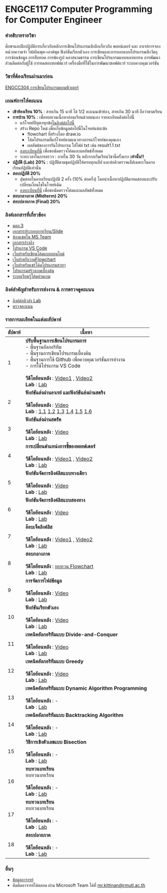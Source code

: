 # ENGCE117 Computer Programming for Computer Engineer

### คำอธิบายรายวิชา
ศึกษาและฝึกปฏิบัติการเกี่ยวกับหลักการเขียนโปรแกรมเชิงลึกเกี่ยวกับ พอยน์เตอร์ และ อาเรย์​ การจองหน่วยความจำ ไฟล์อินพุต-เอาต์พุต ฟังก์ชันเรียกตัวเอง การเขียนและการออกแบบโปรแกรมเชิงวัตถุ การซ่อนข้อมูล การสืบทอด การพ้องรูป คลาสนามธรรม การเขียนโปรแกรมแบบหลายเทรด การพัฒนาส่วนติดต่อกับผู้ใช้ การทดสอบซอฟต์แวร์ เครื่องมือที่ใช้ในการพัฒนาซอฟต์แวร์ ระบบควบคุมเวอร์ชัน

### วิชาที่ต้องเรียนผ่านมาก่อน
[ENGCC304  การเขียนโปรแกรมคอมพิวเตอร์](https://github.com/tumrmutl/ENGCC304-Computer-Programming)

### เกณฑ์การให้คะแนน
* **เข้าห้องเรียน 10%** : สายเกิน 15 นาที ได้ 1/2 คะแนนเข้าห้อง, สายเกิน 30 นาที ถือว่าขาดเรียน
* **การบ้าน 10%** : เพื่อทบทวนเนื้อหาก่อนเรียนด้วยตนเอง รายละเอียดดังต่อไปนี้
    - แก้โจทย์ปัญหาทุกข้อ[ในลิงค์ต่อไปนี้](https://github.com/tumrmutl/ENGCC304-Computer-Programming/tree/main/Homework)
    - สร้าง Repo ใหม่ เพื่อเก็บข้อมูลต่อไปนี้ในโจทย์แต่ละข้อ
        - flowchart ที่สร้างโดย draw.io
        - โค้ดโปรแกรมที่แก้โจทย์ตามแนวทางการแก้โจทย์ของคุณเอง
        - ผลลัพธ์ของการรันโปรแกรม ใส่ไฟล์ txt เช่น result1.1.txt
    - [ลงทะเบียนที่นี่](https://forms.gle/ck123S9iJnLYqXun9) เพื่อขอนัดตรวจโค้ดและผลลัพธ์ทั้งหมด
    - ระยะเวลาในการตรวจ : ภายใน 30 วัน หลังจากเริ่มเรียนวิชานี้ครั้งแรก **เท่านั้น!!**
* **ปฏิบัติ (Lab) 20%** : ปฏิบััติตามชุดปฏิบัติให้ครบทุกแล็ป และต่อคิวตรวจแล็ปเฉพาะในคาบเรียนปฏิบัติเท่านั้น
* **สอบปฏิบัติ 20%**
    - สุ่มสอบในคาบเรียนปฏิบัติ 2 ครั้ง (10% ต่อครั้ง) โดยนำเนื้อหาปฏิบัติมาทดสอบและปรับเปลี่ยนเงื่อนไขในโจทย์เดิม
    - [ลงทะเบียนที่นี่](https://forms.gle/ck123S9iJnLYqXun9) เพื่อขอนัดตรวจโค้ดและผลลัพธ์ทั้งหมด
* **สอบกลางภาค (Midterm) 20%**
* **สอบปลายภาค (Final) 20%**

### ลิงค์เอกสารที่เกี่ยวข้อง
* [มคอ.3](https://docs.google.com/document/d/1WHoxwYazWH7OdnVm56_z0LaLQHmLAhbA7fRn0yG5m_Y/edit?usp=sharing)
* [เอกสารประกอบการเรียน/Slide](https://drive.google.com/drive/folders/18yq_AvC9nJS1tFPI63SnPklVF7EagrN7?usp=sharing)
* [ห้องแชทใน MS Team](https://teams.microsoft.com/l/team/19%3ASRc4lB9z91Vay6mrtEaEm14MyYUYn_hccTzFXdp1NyE1%40thread.tacv2/conversations?groupId=37d36e7f-c2eb-4dcf-9320-32ee74544bd8&tenantId=2c0a3819-8c66-4ae1-9a99-3832d9facbd9)
* [เอกสารอ้างอิง](https://autolib.rmutl.ac.th/Catalog/BibItem.aspx?BibID=b00141555)
* [โปรแกรม VS Code](https://code.visualstudio.com/download)
* [เว็บสำหรับเขียนโค้ดแบบออนไลน์](https://onlinegdb.com)
* [เว็บสำหรับวาดFlowchart](https://draw.io)
* [เว็บสำหรับแชร์โค้ดโปรแกรมสวยๆ](https://carbon.now.sh/?bg=rgba%2874%2C144%2C226%2C1%29&t=material&wt=none&l=text%2Fx-c%2B%2Bsrc&width=828&ds=false&dsyoff=20px&dsblur=68px&wc=true&wa=true&pv=56px&ph=56px&ln=true&fl=1&fm=Fira+Code&fs=14px&lh=152%25&si=false&es=2x&wm=false&code=%2523include%2520%253Cstdio.h%253E%250A%250Aint%2520main%28%29%2520%257B%250A%2520%2520printf%28%2522Hello%2522%29%2520%253B%250A%2520%2520return%25200%2520%253B%250A%257D%252F%252Fend%2520function)
* [โปรแกรมสร้างเกมเบื้องต้น](https://arcade.makecode.com/)
* [ระบบเรียนรู้โค้ดผ่านเกม](https://www.codingame.com/home)

### ลิงค์สำคัญสำหรับการส่งงาน & การตรวจดูคะแนน
* [ลิงค์ต่อคิวส่ง Lab](https://forms.gle/qNwGNkvNeo19XgnD8)
* [ตรวจคะแนน](https://docs.google.com/spreadsheets/d/1XV0xPuBfEJ5ZdCDUrEp4B8D2SlRuQ0hVXaSh_xA-wW8/edit?usp=sharing)

### รายการละเอียดในแต่ละสัปดาห์
สัปดาห์ | เนื้อหา
--- | ---
1| **ปรับพื้นฐานการเขียนโปรแกรมการ** <br />- พื้นฐานอัลกอริทึม<br />- พื้นฐานการเขียนโปรแกรมเบื้องต้น<br />- พื้นฐานการใช้ Github เพื่อควบคุมเวอร์ชั่นการทำงาน<br />- การใช้โปรแกรม VS Code<br /><br />**วีดีโอย้อนหลัง** : [Video1](https://www.youtube.com/watch?v=01p2FCUcYY8) , [Video2](https://www.youtube.com/watch?v=rI52J5TJTMw)<br />**Lab** : [Lab](https://github.com/tumrmutl/ENGCC304-Computer-Programming/blob/main/Lab/Lab01-Basic-Display-Input-Output.md)
2| **ฟังก์ชันส่งผ่านอาเรย์ และฟังก์ชันส่งผ่านสตริง** <br /><br />**วีดีโอย้อนหลัง** : [Video](https://www.youtube.com/watch?v=9hEjesjU_k0)<br />**Lab** : [1.1](https://github.com/tumrmutl/ENGCE117-Computer-Programming-for-Computer-Engineer/blob/main/lab/lab1.1.md) [1.2](https://github.com/tumrmutl/ENGCE117-Computer-Programming-for-Computer-Engineer/blob/main/lab/lab1.2.md) [1.3](https://github.com/tumrmutl/ENGCE117-Computer-Programming-for-Computer-Engineer/blob/main/lab/lab1.3.md) [1.4](https://github.com/tumrmutl/ENGCE117-Computer-Programming-for-Computer-Engineer/blob/main/lab/lab1.4.md) [1.5](https://github.com/tumrmutl/ENGCE117-Computer-Programming-for-Computer-Engineer/blob/main/lab/lab1.5.md) [1.6](https://github.com/tumrmutl/ENGCE117-Computer-Programming-for-Computer-Engineer/blob/main/lab/lab1.6.md)
3| **ฟังก์ชันส่งผ่านสตรัค** <br /><br />**วีดีโอย้อนหลัง** : [Video](https://www.youtube.com/watch?v=ml6_NafY3u4)<br />**Lab** : [Lab](https://github.com/tumrmutl/ENGCC304-Computer-Programming/blob/main/Lab/Lab03-Codex.md)
4| **การเปลี่ยนตำแหน่งการชี้ของพอยด์เตอร์** <br /><br />**วีดีโอย้อนหลัง** : [Video1](https://www.youtube.com/watch?v=5mSartNW-0c) , [Video2](https://www.youtube.com/watch?v=sL6D7CRhNcA)<br />**Lab** : [Lab](https://github.com/tumrmutl/ENGCC304-Computer-Programming/blob/main/Lab/Lab04-Variable-Operator.md)
5| **ฟังก์ชันจัดการลิงค์ลิสแบบทางเดียว** <br /><br />**วีดีโอย้อนหลัง** : [Video](#)<br />**Lab** : [Lab](https://github.com/tumrmutl/ENGCC304-Computer-Programming/blob/main/Lab/Lab05-If-Else-Switch-Case.md)
6| **ฟังก์ชันจัดการลิงค์ลิสแบบสองทาง** <br /><br />**วีดีโอย้อนหลัง** : [Video](https://www.youtube.com/watch?v=RgPZfEIItxg)<br />**Lab** : [Lab](https://github.com/tumrmutl/ENGCC304-Computer-Programming/blob/main/Lab/Lab06-For-Loop.md)
7| **อ๊อบเจ็คลิงค์ลิส** <br /><br />**วีดีโอย้อนหลัง** : [Video1](https://www.youtube.com/watch?v=SDOaMhy42RA) , [Video2](https://www.youtube.com/watch?v=pB6ibWypdDY)<br />**Lab** : [Lab](https://github.com/tumrmutl/ENGCC304-Computer-Programming/blob/main/Lab/Lab07-While-DoWhile.md)
8| **สอบกลางภาค** <br /><br />**วีดีโอย้อนหลัง** : [ทบทวน Flowchart](https://www.youtube.com/watch?v=lyzEe20rKG4)<br />**Lab** : [Lab](https://github.com/tumrmutl/ENGCC304-Computer-Programming/blob/main/Lab/Lab08-Apply.md)
9| **การจัดการไฟล์ข้อมูล** <br /><br />**วีดีโอย้อนหลัง** : [Video](https://www.youtube.com/watch?v=u5rshhQ1ZJQ)<br />**Lab** : [Lab](https://github.com/tumrmutl/ENGCC304-Computer-Programming/blob/main/Lab/Lab09-Array.md)
10| **ฟังก์ชันเรียกตัวเอง** <br /><br />**วีดีโอย้อนหลัง** : [Video](https://www.youtube.com/watch?v=jEWPSXGDCdc)<br />**Lab** : [Lab](https://github.com/tumrmutl/ENGCC304-Computer-Programming/blob/main/Lab/Lab10-String.md)
11| **เทคนิคอัลกอริทึมแบบ Divide-and-Conquer** <br /><br />**วีดีโอย้อนหลัง** : [Video](https://www.youtube.com/watch?v=Wd7nHpBTSy0)<br />**Lab** : [Lab](https://github.com/tumrmutl/ENGCC304-Computer-Programming/blob/main/Lab/Lab11-Function.md)
12| **เทคนิคอัลกอริทึมแบบ Greedy** <br /><br />**วีดีโอย้อนหลัง** : [Video](https://www.youtube.com/watch?v=PTyQoGqi_NU)<br />**Lab** : [Lab](https://github.com/tumrmutl/ENGCC304-Computer-Programming/blob/main/Lab/Lab12-Structure.md)
13| **เทคนิคอัลกอริทึมแบบ Dynamic Algorithm Programming** <br /><br />**วีดีโอย้อนหลัง** : -<br />**Lab** : [Lab](https://github.com/tumrmutl/ENGCC304-Computer-Programming/blob/main/Lab/Lab13-Pointer.md)
14| **เทคนิคอัลกอริทึมแบบ Backtracking Algorithm** <br /><br />**วีดีโอย้อนหลัง** : -<br />**Lab** : [Lab](https://github.com/tumrmutl/ENGCC304-Computer-Programming/blob/main/Lab/Lab14-Min-Max.md)
15| **วิธีการเชิงตัวเลขแบบ Bisection** <br /><br />**วีดีโอย้อนหลัง** : -<br />**Lab** : [Lab](https://github.com/tumrmutl/ENGCC304-Computer-Programming/blob/main/Lab/Lab15-File.md)
16| **ทบทวนบทเรียน** <br />ทบทวนบทเรียน<br /><br />**วีดีโอย้อนหลัง** : -<br />**Lab** : [Lab](https://github.com/tumrmutl/ENGCC304-Computer-Programming/blob/main/Lab/Lab16-Basic-Sort-Search.md)
17| **ทบทวนบทเรียน** <br />ทบทวนบทเรียน<br /><br />**วีดีโอย้อนหลัง** : -<br />**Lab** : [Lab](https://github.com/tumrmutl/ENGCC304-Computer-Programming/blob/main/Lab/Lab17-Apply.md)
18| **สอบปลายภาค** <br /><br />**วีดีโอย้อนหลัง** : -<br />**Lab** : [Lab](https://github.com/tumrmutl/ENGCC304-Computer-Programming/blob/main/Lab/Lab18-Apply.md)

### อื่นๆ
* [ข้อมูลอาจารย์](https://lms.rmutl.ac.th/teachers/detail/24002453439513437/5fd51c39cb8f05637cb8e96df6ec9392edb3ec16ea62666620cda4fd8f8b3e72)
* ติดติดอาจารย์ได้ตลอด ผ่าน Microsoft Team ได้ที่ mr.kittinan@rmutl.ac.th
